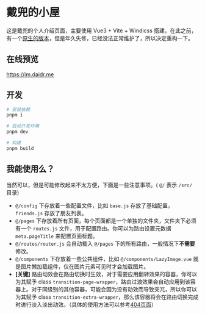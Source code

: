 # 戴兜的小屋



这是戴兜的个人介绍页面，主要使用 Vue3 + Vite + Windicss 搭建，在此之前，有一个<a href="https://github.com/daidr/homepage" target="_blank">原生的版本</a>，但是年久失修，已经没法正常维护了，所以决定重构一下。

## 在线预览

<a href="https://im.daidr.me" target="_blank">https://im.daidr.me</a>

## 开发

```bash
# 安装依赖
pnpm i
```

```bash
# 启动开发环境
pnpm dev
```

```bash
# 构建
pnpm build
```

## 我能使用么？

当然可以，但是可能修改起来不太方便，下面是一些注意事项。( `@/` 表示 `/src/` 目录)

* `@/config` 下存放着一些配置文件，比如 `base.js` 存放了基础配置，`friends.js` 存放了朋友列表。
* `@/pages` 下存放着所有页面，每个页面都是一个单独的文件夹，文件夹下必须有一个 `routes.js` 文件，用于配置路由。你可以为路由设置元数据 `meta.pageTitle` 来配置页面标题。
* `@/routes/router.js` 会自动载入 `@/pages` 下的所有路由，一般情况下**不需要**修改。
* `@/components` 下存放着一些公共组件，比如 `@/components/LazyImage.vue` 就是图片懒加载组件，仅在图片元素可见时才会加载图片。
* **[关键]** 路由动效会在路由切换时生效，对于需要应用翻转效果的容器，你可以为其赋予 class `transition-page-wrapper`，路由过渡效果会自动应用到该容器上。对于同级别的其他容器，可能会因为没有动效而导致突兀，所以你可以为其赋予 class `transition-extra-wrapper`，那么该容器将会在路由切换完成时进行淡入淡出动效。（具体的使用方法可以参考[404页面](./src/pages/404/NotFoundPage.vue)）
